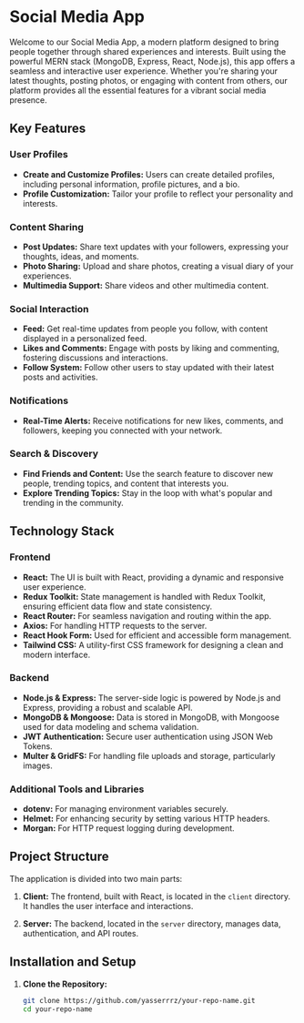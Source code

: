 # Social Media App

Welcome to our Social Media App, a modern platform designed to bring people together through shared experiences and interests. Built using the powerful MERN stack (MongoDB, Express, React, Node.js), this app offers a seamless and interactive user experience. Whether you're sharing your latest thoughts, posting photos, or engaging with content from others, our platform provides all the essential features for a vibrant social media presence.

## Key Features

### User Profiles

- **Create and Customize Profiles:** Users can create detailed profiles, including personal information, profile pictures, and a bio.
- **Profile Customization:** Tailor your profile to reflect your personality and interests.

### Content Sharing

- **Post Updates:** Share text updates with your followers, expressing your thoughts, ideas, and moments.
- **Photo Sharing:** Upload and share photos, creating a visual diary of your experiences.
- **Multimedia Support:** Share videos and other multimedia content.

### Social Interaction

- **Feed:** Get real-time updates from people you follow, with content displayed in a personalized feed.
- **Likes and Comments:** Engage with posts by liking and commenting, fostering discussions and interactions.
- **Follow System:** Follow other users to stay updated with their latest posts and activities.

### Notifications

- **Real-Time Alerts:** Receive notifications for new likes, comments, and followers, keeping you connected with your network.

### Search & Discovery

- **Find Friends and Content:** Use the search feature to discover new people, trending topics, and content that interests you.
- **Explore Trending Topics:** Stay in the loop with what's popular and trending in the community.

## Technology Stack

### Frontend

- **React:** The UI is built with React, providing a dynamic and responsive user experience.
- **Redux Toolkit:** State management is handled with Redux Toolkit, ensuring efficient data flow and state consistency.
- **React Router:** For seamless navigation and routing within the app.
- **Axios:** For handling HTTP requests to the server.
- **React Hook Form:** Used for efficient and accessible form management.
- **Tailwind CSS:** A utility-first CSS framework for designing a clean and modern interface.

### Backend

- **Node.js & Express:** The server-side logic is powered by Node.js and Express, providing a robust and scalable API.
- **MongoDB & Mongoose:** Data is stored in MongoDB, with Mongoose used for data modeling and schema validation.
- **JWT Authentication:** Secure user authentication using JSON Web Tokens.
- **Multer & GridFS:** For handling file uploads and storage, particularly images.

### Additional Tools and Libraries

- **dotenv:** For managing environment variables securely.
- **Helmet:** For enhancing security by setting various HTTP headers.
- **Morgan:** For HTTP request logging during development.

## Project Structure

The application is divided into two main parts:

1. **Client:** The frontend, built with React, is located in the `client` directory. It handles the user interface and interactions.

2. **Server:** The backend, located in the `server` directory, manages data, authentication, and API routes.

## Installation and Setup

1. **Clone the Repository:**

   ```bash
   git clone https://github.com/yasserrrz/your-repo-name.git
   cd your-repo-name
